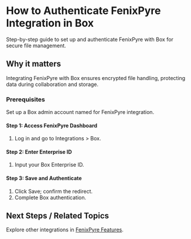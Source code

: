 # How to Authenticate FenixPyre Integration in Box

Step-by-step guide to set up and authenticate FenixPyre with Box for secure file management.


## Why it matters
Integrating FenixPyre with Box ensures encrypted file handling, protecting data during collaboration and storage.

### Prerequisites
Set up a Box admin account named for FenixPyre integration.

#### Step 1: Access FenixPyre Dashboard
1. Log in and go to Integrations > Box.

#### Step 2: Enter Enterprise ID
1. Input your Box Enterprise ID.
   <!-- IMG: ./media/03-setup-&-installation/enterprise-id.png | Alt: Entering Enterprise ID in dashboard -->

#### Step 3: Save and Authenticate
1. Click Save; confirm the redirect.
2. Complete Box authentication.
   <!-- IMG: ./media/03-setup-&-installation/authenticate.png | Alt: Authentication popup -->

## Next Steps / Related Topics
Explore other integrations in [FenixPyre Features](../07-features/index.md).